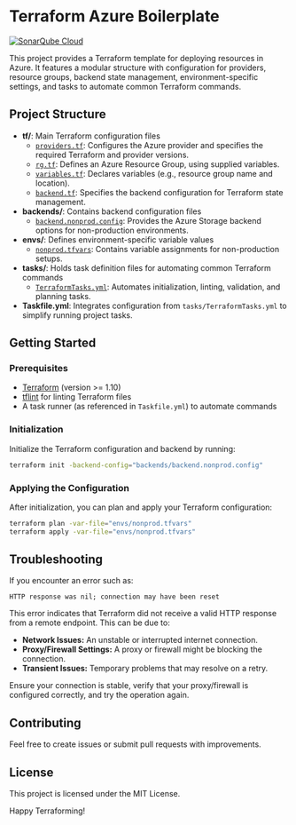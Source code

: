 # Terraform Azure Boilerplate

[![SonarQube Cloud](https://sonarcloud.io/images/project_badges/sonarcloud-dark.svg)](https://sonarcloud.io/summary/new_code?id=alexandrejulien_terraform-az-boilerplate)

This project provides a Terraform template for deploying resources in Azure. It features a modular structure with configuration for providers, resource groups, backend state management, environment-specific settings, and tasks to automate common Terraform commands.

## Project Structure

- **tf/**: Main Terraform configuration files
  - [`providers.tf`](d:\Dev\Github\terraform-az-boilerplate\tf\providers.tf): Configures the Azure provider and specifies the required Terraform and provider versions.
  - [`rg.tf`](d:\Dev\Github\terraform-az-boilerplate\tf\rg.tf): Defines an Azure Resource Group, using supplied variables.
  - [`variables.tf`](d:\Dev\Github\terraform-az-boilerplate\tf\variables.tf): Declares variables (e.g., resource group name and location).
  - [`backend.tf`](d:\Dev\Github\terraform-az-boilerplate\tf\backend.tf): Specifies the backend configuration for Terraform state management.
- **backends/**: Contains backend configuration files
  - [`backend.nonprod.config`](d:\Dev\Github\terraform-az-boilerplate\backends\backend.nonprod.config): Provides the Azure Storage backend options for non-production environments.
- **envs/**: Defines environment-specific variable values
  - [`nonprod.tfvars`](d:\Dev\Github\terraform-az-boilerplate\envs\nonprod.tfvars): Contains variable assignments for non-production setups.
- **tasks/**: Holds task definition files for automating common Terraform commands
  - [`TerraformTasks.yml`](d:\Dev\Github\terraform-az-boilerplate\tasks\TerraformTasks.yml): Automates initialization, linting, validation, and planning tasks.
- **Taskfile.yml**: Integrates configuration from `tasks/TerraformTasks.yml` to simplify running project tasks.

## Getting Started

### Prerequisites

- [Terraform](https://www.terraform.io/downloads.html) (version >= 1.10)
- [tflint](https://github.com/terraform-linters/tflint) for linting Terraform files
- A task runner (as referenced in `Taskfile.yml`) to automate commands

### Initialization

Initialize the Terraform configuration and backend by running:

```sh
terraform init -backend-config="backends/backend.nonprod.config"
```

### Applying the Configuration

After initialization, you can plan and apply your Terraform configuration:

```sh
terraform plan -var-file="envs/nonprod.tfvars"
terraform apply -var-file="envs/nonprod.tfvars"
```

## Troubleshooting

If you encounter an error such as:

```
HTTP response was nil; connection may have been reset
```

This error indicates that Terraform did not receive a valid HTTP response from a remote endpoint. This can be due to:
- **Network Issues:** An unstable or interrupted internet connection.
- **Proxy/Firewall Settings:** A proxy or firewall might be blocking the connection.
- **Transient Issues:** Temporary problems that may resolve on a retry.

Ensure your connection is stable, verify that your proxy/firewall is configured correctly, and try the operation again.

## Contributing

Feel free to create issues or submit pull requests with improvements.

## License

This project is licensed under the MIT License.

Happy Terraforming!